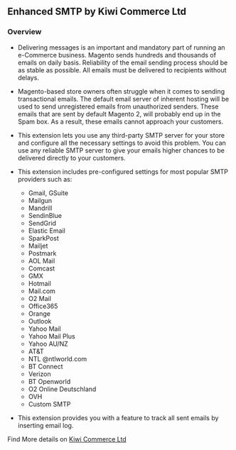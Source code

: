 ## Enhanced SMTP by Kiwi Commerce Ltd

### Overview
- Delivering messages is an important and mandatory part of running an e-Commerce business. Magento sends hundreds and thousands of emails on daily basis. Reliability of the email sending process should be as stable as possible. All emails must be delivered to recipients without delays.
- Magento-based store owners often struggle when it comes to sending transactional emails. The default email server of inherent hosting will be used to send unregistered emails from unauthorized senders. These emails that are sent by default Magento 2, will probably end up in the Spam box. As a result, these emails cannot approach your customers.
- This extension lets you use any third-party SMTP server for your store and configure all the necessary settings to avoid this problem. You can use any reliable SMTP server to give your emails higher chances to be delivered directly to your customers.
- This extension includes pre-configured settings for most popular SMTP providers such as:
		
	- Gmail, GSuite
	- Mailgun
	- Mandrill
	- SendinBlue
	- SendGrid
	- Elastic Email
	- SparkPost
	- Mailjet
	- Postmark
	- AOL Mail
	- Comcast
	- GMX
	- Hotmail
	- Mail.com
	- O2 Mail
	- Office365
	- Orange
	- Outlook
	- Yahoo Mail
	- Yahoo Mail Plus
	- Yahoo AU/NZ
	- AT&T
	- NTL @ntlworld.com
	- BT Connect
	- Verizon
	- BT Openworld
	- O2 Online Deutschland
	- OVH
	- Custom SMTP

- This extension provides you with a feature to track all sent emails by inserting email log.


Find More details on <a href="https://kiwicommerce.co.uk/extensions/magento2-cron-scheduler/">Kiwi Commerce Ltd</a>

